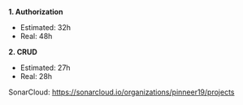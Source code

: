 **1. Authorization**
- Estimated: 32h
- Real: 48h

**2. CRUD**
- Estimated: 27h
- Real: 28h

SonarCloud: https://sonarcloud.io/organizations/pinneer19/projects